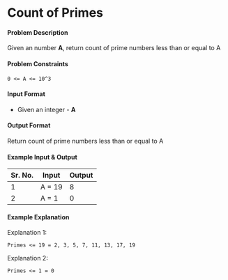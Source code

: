 # Count of Primes

#### Problem Description

Given an number **A**, return count of prime numbers less than or equal to A

#### Problem Constraints

```
0 <= A <= 10^3
```

#### Input Format

* Given an integer - **A**

#### Output Format

Return count of prime numbers less than or equal to A

#### **Example Input & Output**

| Sr. No. | Input  | Output |
| ------- | ------ | ------ |
| 1       | A = 19 | 8      |
| 2       | A = 1  | 0      |

#### Example Explanation

Explanation 1:

```
Primes <= 19 = 2, 3, 5, 7, 11, 13, 17, 19
```

Explanation 2:

```
Primes <= 1 = 0
```
